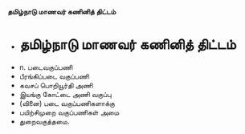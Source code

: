 **தமிழ்நாடு மாணவர் கணினித் திட்டம்**
- # தமிழ்நாடு மாணவர் கணினித் திட்டம்
- n. படைவகுப்பணி
- பீரங்கிப்படை வகுப்பணி
- கவசப் பொறியூர்தி அணி
- இயங்கு கோட்டை அணி வகுப்பு
- (வினை) படை வகுப்பணிகளாக்கு
- பயிற்சிமுறை வகுப்பணிகள் அமை
- துறைவகுத்தமை.

